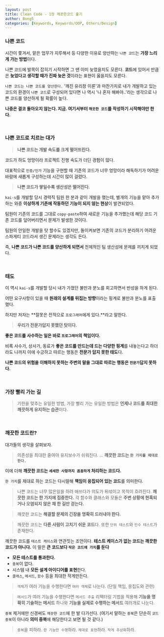 ```yaml
---
layout: post
title: Clean Code - 1장 깨끗한코드 훑기
author: Bong5
categories: [Keywords, Keywords/OOP, Others/Design]
--- 
```


### 나쁜 코드

시간이 쫓겨서, 맡은 업무가 지루해서 등 다양한 이유로 양산하는 `나쁜 코드`는 **가장 느리게 가는 방법**이다.

나쁜 코드에 발목이 잡히기 시작하면 그 땐 이미 늦었을지도 모른다. **코드**에 있어서 만큼은 **늦었다고 생각할 때가 진짜 늦은 것**이라는 표현이 옳을지도 모른다.

`나쁜 코드는 나쁜 코드를 양산한다.` '깨진 유리창 이론'과 마찬가지로 내가 개발하고 있는 코드의 환경이 `나쁜 코드`로 구성되어 있다면 나 역시 '나 혼자 해봐야..'라는 생각으로 나쁜 코드를 양산하게 될 확률이 높다.

**나중은 결코 돌아오지 않는다. 지금. 여기서부터 `깨끗한 코드`를 작성하기 시작해야만 한다.**

<br>

### 나쁜 코드로 치르는 대가

> **나쁜 코드는 개발 속도를 크게 떨어뜨린다.**
>

코드가 하도 엉망이라 프로젝트 진행 속도가 더딘 경험이 많다.

대표적으로 `인증/인가` 기능을 구현할 때 기존의 코드가 너무 엉망이라 해독하기가 어려운 바람에 새롭게 구성하는데 시간이 많이 걸렸다.

> **나쁜 코드가 쌓일수록 생산성은 떨어진다.**
>

`kai-s`를 개발할 당시 경력직 팀원 한 분과 같이 개발을 했는데, 별개의 기능을 맡아 추가하는 와중 **이상하게 기존에 작동하던 기능이 되지 않는 현상**이 발견되었다.

팀원이 기존의 코드를 그대로 `copy-paste`하여 새로운 기능을 추가했는데 해당 코드 기존 코드를 덮어버리면서 문제가 발생한 것이다.

팀원의 안일한 개발을 탓 할수도 있겠지만, 돌이켜보면 기존의 코드가 분리하기 어려운 스파게티 코드라서 생긴 문제라는 생각도 든다.

즉, **나쁜 코드가 나쁜 코드를 양산하게 되면서** 전체적인 팀 생산성에 문제를 끼치게 되었다.

<br>

### 태도

이 역시 `kai-s`를 개발할 당시 내가 가졌던 불만과 분노를 회고하면서 반성을 하게 된다.

어떤 요구사항이 있을 때 **원래의 설계를 뒤집는 방향**이라는 핑계로 불만과 분노를 표출했다.

하지만 저자는 **잘못은 전적으로 `프로그래머`에게 있다.**라고 말한다.

> **우리가 전문가답지 못했던 탓이다.**
>

**좋은 코드를 사수하는 일은 바로 `프로그래머`의 책임이다.**

비록 사수가, 상사가, 동료가 **좋은 코드를 만드는데 드는 다양한 핑계**를 내놓는다고 하더라도 나까지 이에 수긍하고 따르는 행동은 **전문가 답지 못한 태도**다.

**나쁜 코드의 위험을 이해하지 못하는 주변의 말을 그대로 따르는 행동은 `전문가`답지 못하다.**

<br>

### 가장 빨리 가는 길

> 기한을 맞추는 유일한 방법, 가장 빨리 가는 유일한 방법은 **언제나 코드를 최대한 깨끗하게 유지하는 습관**이다.
>

<br>

### 깨끗한 코드란?

대가들의 생각을 살펴보자.

> 의존성을 최대한 줄여야 유지보수가 쉬워진다. ... **깨끗한 코드는 `한 가지를 제대로 한다.`**
>

이에 더해 **깨끗한 코드는 `세세한 사항까지 꼼꼼하게` 처리하는 코드다.**

`한 가지`를 제대로 하는 코드는 다시말해 **책임이 응집되어 있는 코드**를 의미한다.

> 나쁜 코드는 너무 많은일을 하려 애쓰다가 의도가 뒤섞이고 목적이 흐려진다. **깨끗한 코드는 한 가지에 집중한다.** 각 함수와 클래스와 모듈은 **주변 상황에 현혹되거나 오염되지 않은 채 한 길만 걷는다.**
>

> 깨끗한 코드는 **해결할 문제의 긴장을 명확히 드러내야 한다.**
>

> 깨끗한 코드는 **다른 사람이 고치기 쉬운 코드**다. 또한 `단위 테스트`와 `인수 테스트`가 존재한다.
>

깨끗한 코드를 `테스트 케이스`와 연관짓는 조언이다. **테스트 케이스가 없는 코드는 깨끗한 코드가 아니다.** 이 말은 **큰 코드보다 `작은 코드에 가치`를 둔다**

- **모든 테스트를 통과한다.**
- `중복`이 없다.
- 시스템 내 **모든 설계 아이디어를 표현**한다.
- `클래스`, `메서드`, `함수` 등을 최대한 작게만든다.

> `객체`가 여러 기능을 수행한다면 `여러 객체`로 나눈다. (단일 책임, 응집도와 관련)
>

> `메서드`가 여러 기능을 수행한다면 `메서드 추출` 리팩터링 기법을 적용해 **기능을 명확히 기술하는 메서드** 하나와 **기능을 실제로 수행하는 메서드** 여러개로 나눈다.
>

`중복` 제거에만 신경써도 `깨끗한 코드`에 한 발 다가선다. (여기서 말하는 `중복`은 단순히 `코드 중복`이 아니라 **의미 중복**에 해당한다고 보면 될 것 같다.)

> `중복`을 피하라. `한 기능만 수행`하라. `제대로 표현`하라. `작게 추상화`하라.
>